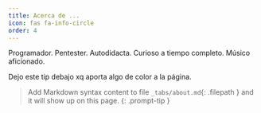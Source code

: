 ```yaml
---
title: Acerca de ...
icon: fas fa-info-circle
order: 4
---
```


Programador. Pentester. Autodidacta. Curioso a tiempo completo. Músico aficionado.

Dejo este tip debajo xq aporta algo de color a la página.

> Add Markdown syntax content to file `_tabs/about.md`{: .filepath } and it will show up on this page.
{: .prompt-tip }
